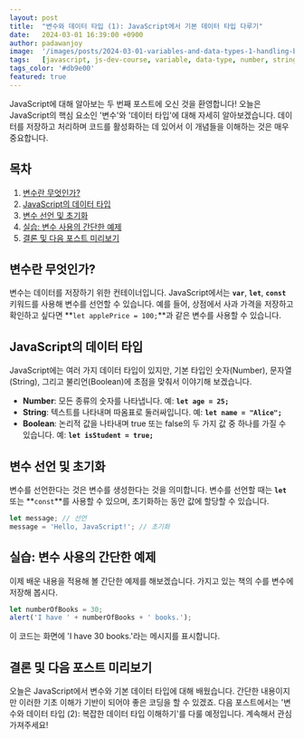 ```yaml
---
layout: post
title:  "변수와 데이터 타입 (1): JavaScript에서 기본 데이터 타입 다루기"
date:   2024-03-01 16:39:00 +0900
author: padawanjoy
image:  '/images/posts/2024-03-01-variables-and-data-types-1-handling-basic-data-in-javascript/01.webp'
tags:   [javascript, js-dev-course, variable, data-type, number, string, boolean, 'null', undefined]
tags_color: '#db9e00'
featured: true
---
```

JavaScript에 대해 알아보는 두 번째 포스트에 오신 것을 환영합니다! 오늘은 JavaScript의 핵심 요소인 '변수'와 '데이터 타입'에 대해 자세히 알아보겠습니다. 데이터를 저장하고 처리하며 코드를 활성화하는 데 있어서 이 개념들을 이해하는 것은 매우 중요합니다.

## 목차
1. [변수란 무엇인가?](#변수란-무엇인가)
2. [JavaScript의 데이터 타입](#javascript의-데이터-타입)
3. [변수 선언 및 초기화](#변수-선언-및-초기화)
4. [실습: 변수 사용의 간단한 예제](#실습-변수-사용의-간단한-예제)
5. [결론 및 다음 포스트 미리보기](#결론-및-다음-포스트-미리보기)

## 변수란 무엇인가?
변수는 데이터를 저장하기 위한 컨테이너입니다. JavaScript에서는 **`var`**, **`let`**, **`const`** 키워드를 사용해 변수를 선언할 수 있습니다. 예를 들어, 상점에서 사과 가격을 저장하고 확인하고 싶다면 **`let applePrice = 100;`**과 같은 변수를 사용할 수 있습니다.

## JavaScript의 데이터 타입
JavaScript에는 여러 가지 데이터 타입이 있지만, 기본 타입인 숫자(Number), 문자열(String), 그리고 불리언(Boolean)에 초점을 맞춰서 이야기해 보겠습니다.

- **Number**: 모든 종류의 숫자를 나타냅니다. 예: **`let age = 25;`**
- **String**: 텍스트를 나타내며 따옴표로 둘러싸입니다. 예: **`let name = "Alice";`**
- **Boolean**: 논리적 값을 나타내며 true 또는 false의 두 가지 값 중 하나를 가질 수 있습니다. 예: **`let isStudent = true;`**

## 변수 선언 및 초기화
변수를 선언한다는 것은 변수를 생성한다는 것을 의미합니다. 변수를 선언할 때는 **`let`** 또는 **`const`**를 사용할 수 있으며, 초기화하는 동안 값에 할당할 수 있습니다.

```javascript
let message; // 선언
message = 'Hello, JavaScript!'; // 초기화
```

## 실습: 변수 사용의 간단한 예제
이제 배운 내용을 적용해 볼 간단한 예제를 해보겠습니다. 가지고 있는 책의 수를 변수에 저장해 봅시다.

```javascript
let numberOfBooks = 30;
alert('I have ' + numberOfBooks + ' books.');
```

이 코드는 화면에 'I have 30 books.'라는 메시지를 표시합니다.

## 결론 및 다음 포스트 미리보기
오늘은 JavaScript에서 변수와 기본 데이터 타입에 대해 배웠습니다. 간단한 내용이지만 이러한 기초 이해가 기반이 되어야 좋은 코딩을 할 수 있겠죠. 다음 포스트에서는 '변수와 데이터 타입 (2): 복잡한 데이터 타입 이해하기'를 다룰 예정입니다. 계속해서 관심 가져주세요!